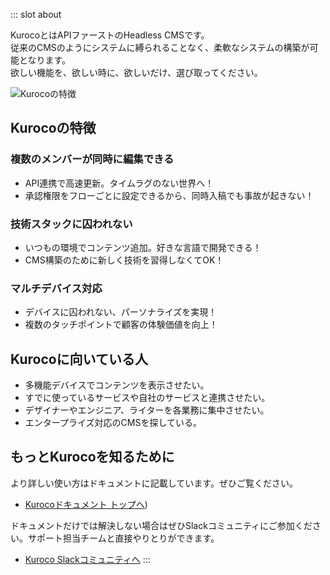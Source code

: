 
<about-Bar/>

::: slot about

KurocoとはAPIファーストのHeadless CMSです。  
従来のCMSのようにシステムに縛られることなく、柔軟なシステムの構築が可能となります。  
欲しい機能を、欲しい時に、欲しいだけ、選び取ってください。

![Kurocoの特徴](/files/user/img/documentation/image13.png)

## Kurocoの特徴
### 複数のメンバーが同時に編集できる
- API連携で高速更新。タイムラグのない世界へ！
- 承認権限をフローごとに設定できるから、同時入稿でも事故が起きない！

### 技術スタックに囚われない
- いつもの環境でコンテンツ追加。好きな言語で開発できる！
- CMS構築のために新しく技術を習得しなくてOK！

### マルチデバイス対応
- デバイスに囚われない、パーソナライズを実現！
- 複数のタッチポイントで顧客の体験価値を向上！

## Kurocoに向いている人
- 多機能デバイスでコンテンツを表示させたい。
- すでに使っているサービスや自社のサービスと連携させたい。
- デザイナーやエンジニア、ライターを各業務に集中させたい。
- エンタープライズ対応のCMSを探している。

## もっとKurocoを知るために
より詳しい使い方はドキュメントに記載しています。ぜひご覧ください。
- [Kurocoドキュメント トップへ](/content/documentations/))

ドキュメントだけでは解決しない場合はぜひSlackコミュニティにご参加ください。サポート担当チームと直接やりとりができます。
- [Kuroco Slackコミュニティへ](https://join.slack.com/t/kurocojp/shared_invite/zt-l6p3hkw0-vdqK5vjRdOEx9n_PoDXmzw)
:::